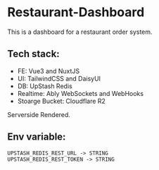 # Restaurant-Dashboard

This is a dashboard for a restaurant order system.

## Tech stack:
+ FE: Vue3 and NuxtJS
+ UI: TailwindCSS and DaisyUI
+ DB: UpStash Redis
+ Realtime: Ably WebSockets and WebHooks
+ Stoarge Bucket: Cloudflare R2

Serverside Rendered.

## Env variable:
    UPSTASH_REDIS_REST_URL -> STRING
    UPSTASH_REDIS_REST_TOKEN -> STRING
